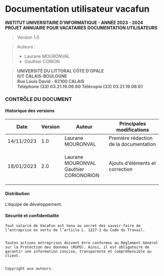 # Documentation utilisateur vacafun

**INSTITUT UNIVERSITAIRE D’INFORMATIQUE - ANNÉE 2023 - 2024** **PROJET ANNUAIRE POUR VACATAIRES** **DOCUMENTATION UTILISATEURS**

> Version 1.0

> Auteurs :
>
> * Laurane MOURONVAL
> * Gauthier CORION

> **UNIVERSITÉ DU LITTORAL CÔTE D’OPALE**\
> **IUT CALAIS-BOULOGNE**\
> **Rue Louis David - 62100 CALAIS**\
> **Téléphone (33) 03.21.19.06.60 Télécopie (33) 03.21.19.06.61**

### CONTRÔLE DU DOCUMENT

#### Historique des versions

| Date       | Version | Auteur                                           | Principales modifications              |
| ---------- | ------- | ------------------------------------------------ | -------------------------------------- |
| 14/11/2023 | 1.0     | Laurane MOURONVAL                                | Première rédaction de la documentation |
| 18/01/2023 | 2.0     | <p>Laurane MOURONVAL<br>Gauthier CORIONORION</p> | Ajouts d'éléments et correction        |

#### **Distribution**

L’équipe de développement.

#### **Sécurité et confidentialité**

```
Tout salarié de VacaFun est tenu au secret des savoir-faire de l’entreprise en vertu de l’article L. 1227-1 du Code du Travail.


Toutes actions entreprises doivent être conformes au Règlement Général sur la Protection des données (RGPD). Ainsi, il est obligatoire de garantir une information concise, transparente et compréhensible au client.


Copyright aux auteurs.
```
